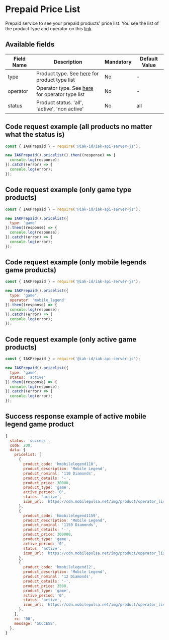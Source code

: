 # Prepaid Price List
Prepaid service to see your prepaid products' price list. You see the list of the product type and operator on this [link](https://api.iak.id/docs/reference/docs/prepaid/product-type.md).

## Available fields
| Field Name | Description | Mandatory | Default Value |
|---|---|---|---|
| type | Product type. See [here](https://api.iak.id/docs/reference/docs/prepaid/product-type.md) for product type list | No | - |
| operator | Operator type. See [here](https://api.iak.id/docs/reference/docs/prepaid/product-type.md) for operator type list | No | - |
| status | Product status. 'all', 'active', 'non active' | No | all |

## Code request example (all products no matter what the status is)
```js
const { IAKPrepaid } = require('@iak-id/iak-api-server-js');

new IAKPrepaid().pricelist().then((response) => {
  console.log(response);
}).catch((error) => {
  console.log(error);
});
```

## Code request example (only game type products)
```js
const { IAKPrepaid } = require('@iak-id/iak-api-server-js');

new IAKPrepaid().pricelist({ 
  type: 'game' 
}).then((response) => {
  console.log(response);
}).catch((error) => {
  console.log(error);
});
```

## Code request example (only mobile legends game products)
```js
const { IAKPrepaid } = require('@iak-id/iak-api-server-js');

new IAKPrepaid().pricelist({ 
  type: 'game', 
  operator: 'mobile_legend'
}).then((response) => {
  console.log(response);
}).catch((error) => {
  console.log(error);
});
```

## Code request example (only active game products)
```js
const { IAKPrepaid } = require('@iak-id/iak-api-server-js');

new IAKPrepaid().pricelist({ 
  type: 'game', 
  status: 'active'
}).then((response) => {
  console.log(response);
}).catch((error) => {
  console.log(error);
});
```

## Success response example of active mobile legend game product
```js
{
  status: 'success',
  code: 200,
  data: {
    pricelist: [
      {
        product_code: 'hmobilelegend110',
        product_description: 'Mobile Legend',
        product_nominal: '110 Diamonds',
        product_details: '-',
        product_price: 30000,
        product_type: 'game',
        active_period: '0',
        status: 'active',
        icon_url: 'https://cdn.mobilepulsa.net/img/product/operator_list/140119035948-Moba-01.png',
      },
      {
        product_code: 'hmobilelegend1159',
        product_description: 'Mobile Legend',
        product_nominal: '1159 Diamonds',
        product_details: '-',
        product_price: 300000,
        product_type: 'game',
        active_period: '0',
        status: 'active',
        icon_url: 'https://cdn.mobilepulsa.net/img/product/operator_list/140119035948-Moba-01.png',
      },
      {
        product_code: 'hmobilelegend12',
        product_description: 'Mobile Legend',
        product_nominal: '12 Diamonds',
        product_details: '-',
        product_price: 3500,
        product_type: 'game',
        active_period: '0',
        status: 'active',
        icon_url: 'https://cdn.mobilepulsa.net/img/product/operator_list/140119035948-Moba-01.png',
      },
    ],
    rc: '00',
    message: 'SUCCESS',
  },
}
```